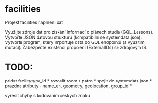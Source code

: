 # facilities
Projekt facilities naplneni dat

Využijte zdroje dat pro získání informací o plánech studia (GQL_Lessons).
Vytvořte JSON datovou strukturu (kompatibilní se systemdata.json).
Vytvořte program, který importuje data do GQL endpointů (s využitím mutací). 
Zabezpečte existenci propojení (ExternalIDs) se zdrojovým IS. 

# TODO:
pridat facilitytype_id *
rozdelit room a patro *
spojit do systemdata.json *
prazdne atributy - name_en, geometry, geolocation, group_id *

vyresit chyby s kodovanim ceskych znaku
